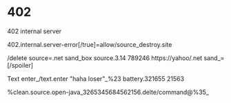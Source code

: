 402
===

402 internal server


402.internal.server-error[/true]=allow/source_destroy.site

/delete source=.net sand_box source.3.14 789246 https://yahoo/.net sand_=[/spoiler]

Text enter_/text.enter "haha loser"_%23 battery.321655 21563

%clean.source.open-java_3265345684562156.delte/command@%35_

